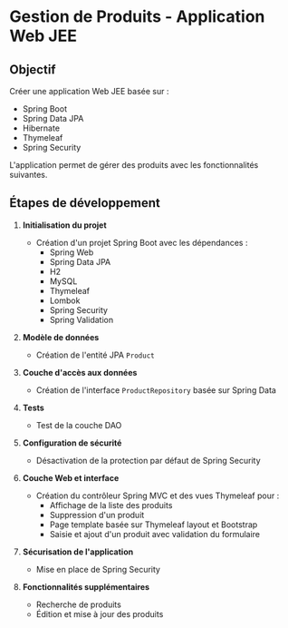 # Gestion de Produits - Application Web JEE

## Objectif
Créer une application Web JEE basée sur :
- Spring Boot
- Spring Data JPA
- Hibernate
- Thymeleaf
- Spring Security

L'application permet de gérer des produits avec les fonctionnalités suivantes.

## Étapes de développement

1. **Initialisation du projet**
   - Création d'un projet Spring Boot avec les dépendances :
     - Spring Web
     - Spring Data JPA
     - H2
     - MySQL
     - Thymeleaf
     - Lombok
     - Spring Security
     - Spring Validation

2. **Modèle de données**
   - Création de l'entité JPA `Product`

3. **Couche d'accès aux données**
   - Création de l'interface `ProductRepository` basée sur Spring Data

4. **Tests**
   - Test de la couche DAO

5. **Configuration de sécurité**
   - Désactivation de la protection par défaut de Spring Security

6. **Couche Web et interface**
   - Création du contrôleur Spring MVC et des vues Thymeleaf pour :
     - Affichage de la liste des produits
     - Suppression d'un produit
     - Page template basée sur Thymeleaf layout et Bootstrap
     - Saisie et ajout d'un produit avec validation du formulaire

7. **Sécurisation de l'application**
   - Mise en place de Spring Security

8. **Fonctionnalités supplémentaires**
   - Recherche de produits
   - Édition et mise à jour des produits
